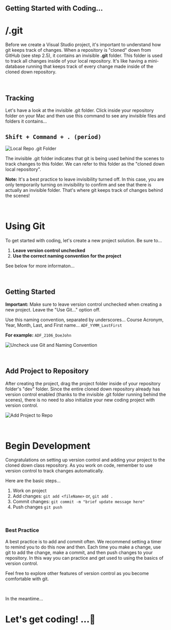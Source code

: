 ## Getting Started with Coding...  


# /.git

Before we create a Visual Studio project, it's important to understand how git keeps track of changes. When a repository is "cloned" down from GitHub (see step 2.5), it contains an invisible **.git** folder. This folder is used to track all changes inside of your local repository. It's like having a mini-database running that keeps track of every change made inside of the cloned down repository.   

<br>  

## Tracking
Let's have a look at the invisible .git folder. Click inside your repository folder on your Mac and then use this command to see any invisible files and folders it contains...

## `Shift + Command + . (period) `

![Local Repo .git Folder](https://user-images.githubusercontent.com/613813/118553192-00849680-b72e-11eb-9011-52adc33dcf7a.png)  

The invisible .git folder indicates that git is being used behind the scenes to track changes to this folder. We can refer to this folder as the "cloned down local repository". 

**Note:** It's a best practice to leave invisibility turned off. In this case, you are only temporarily turning on invisibility to confirm and see that there is actually an invisible folder. That's where git keeps track of changes behind the scenes!   

<br> 

# Using Git
To get started with coding, let's create a new project solution. Be sure to... 

1. **Leave version control unchecked** 
2. **Use the correct naming convention for the project**

See below for more informaton...

<br>


## Getting Started
**Important:** Make sure to leave version control unchecked when creating a new project. Leave the "Use Git..." option off.

Use this naming convention, separated by underscores... Course  Acronym, Year, Month, Last, and First name... `ADF_YYMM_LastFirst`   

**For example:** `ADF_2106_DoeJohn`
 
![Uncheck use Git and Naming Convention](https://user-images.githubusercontent.com/613813/119202835-a94d3180-ba5f-11eb-8df0-129f3d47a5d3.png)



<br>


## Add Project to Repository
After creating the project, drag the project folder inside of your repository folder's "dev" folder. Since the entire cloned down repository already has version control enabled (thanks to the invisible .git folder running behind the scenes), there is no need to also initialize your new coding project with version control.  
 
![Add Project to Repo](https://user-images.githubusercontent.com/613813/118561078-7ee63600-b738-11eb-87bb-bad5e24835a3.png) 

<br> 
 
# Begin Development
Congratulations on setting up version control and adding your project to the cloned down class repository. As you work on code, remember to use version control to track changes automatically. 

Here are the basic steps...

1. Work on project
2. Add changes: `git add <fileName>` or, `git add .`
3. Commit changes: `git commit -m "brief update message here"`
3. Push changes `git push`

<br>

### Best Practice 
A best practice is to add and commit often. We recommend setting a timer to remind you to do this now and then. Each time you make a change, use git to add the change, make a commit, and then push changes to your repository. In this way you can practice and get used to using the basics of version control.  
 
Feel free to explore other features of version control as you become comfortable with git. 

<br>

In the meantime... 

# Let's get coding!  ...🚀

 



 
 
 
 






